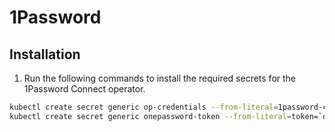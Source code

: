 # 1Password

## Installation

1. Run the following commands to install the required secrets for the 1Password Connect operator.
```bash
kubectl create secret generic op-credentials --from-literal=1password-credentials.json=`op read op://Home_lab/1Password-Connect-Credentials-File-usmnblm01.rye.ninja/1password-credentials.json | base64`
kubectl create secret generic onepassword-token --from-literal=token=`op read op://Home_Lab/1Password-Connect-Token-usmnblm01.rye.ninja/credential | base64`
```